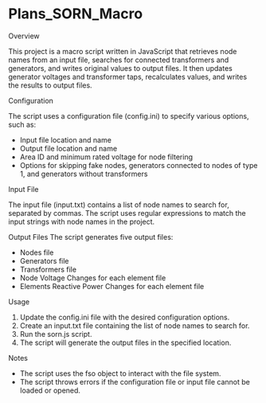# Plans_SORN_Macro

Overview

This project is a macro script written in JavaScript that retrieves node names from an input file, searches for connected transformers and generators, and writes original values to output files. It then updates generator voltages and transformer taps, recalculates values, and writes the results to output files.


Configuration

The script uses a configuration file (config.ini) to specify various options, such as:

* Input file location and name
* Output file location and name
* Area ID and minimum rated voltage for node filtering
* Options for skipping fake nodes, generators connected to nodes of type 1, and generators without transformers


Input File

The input file (input.txt) contains a list of node names to search for, separated by commas. The script uses regular expressions to match the input strings with node names in the project.


Output Files
The script generates five output files:

  * Nodes file
  * Generators file
  * Transformers file
  * Node Voltage Changes for each element file
  * Elements Reactive Power Changes for each element file

Usage

1. Update the config.ini file with the desired configuration options.
2. Create an input.txt file containing the list of node names to search for.
3. Run the sorn.js script.
4. The script will generate the output files in the specified location.


Notes

* The script uses the fso object to interact with the file system.
* The script throws errors if the configuration file or input file cannot be loaded or opened.